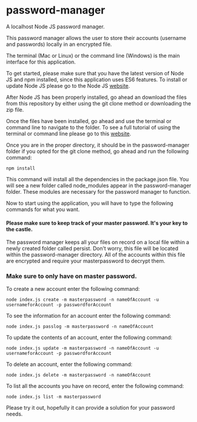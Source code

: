 # password-manager
A localhost Node JS password manager.

This password manager allows the user to store their accounts (username and passwords) locally in an encrypted file.

The terminal (Mac or Linux) or the command line (Windows) is the main interface for this application.

To get started, please make sure that you have the latest version of Node JS and npm installed, since this application uses ES6 features. To install or update Node JS please go to the Node JS [website](https://nodejs.org/en/).

After Node JS has been properly installed, go ahead an download the files from this repository by either using the git clone method or downloading the zip file.

Once the files have been installed, go ahead and use the terminal or command line to navigate to the folder. To see a full tutorial of using the terminal or command line please go to this [website](http://cli.learncodethehardway.org/book/).

Once you are in the proper directory, it should be in the password-manager folder if you opted for the git clone method, go ahead and run the following command:

`npm install `

This command will install all the dependencies in the package.json file. You will see a new folder called node_modules appear in the password-manager folder. These modules are necessary for the password manager to function.

Now to start using the application, you will have to type the following commands for what you want.

#### Please make sure to keep track of your master password. It's your key to the castle.

The password manager keeps all your files on record on a local file within a newly created folder called persist. Don't worry, this file will be located within the password-manager directory. All of the accounts within this file are encrypted and require your masterpassword to decrypt them.

### Make sure to only have on master password.

To create a new account enter the following command:

`node index.js create -m masterpassword -n nameOfAccount -u usernameforAccount -p passwordforAccount`

To see the information for an account enter the following command:

`node index.js passlog -m masterpassword -n nameOfAccount`

To update the contents of an account, enter the following command:

`node index.js update -m masterpassword -n nameOfAccount -u usernameforAccount -p passwordforAccount`

To delete an account, enter the following command:

`node index.js delete -m masterpassword -n nameOfAccount`

To list all the accounts you have on record, enter the following command:

`node index.js list -m masterpassword`

Please try it out, hopefully it can provide a solution for your password needs.
